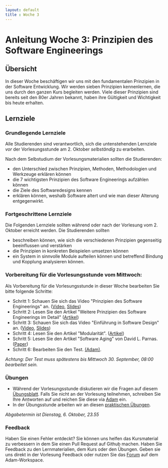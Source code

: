```yaml
---
layout: default
title : Woche 3
---
```


# Anleitung Woche 3: Prinzipien des Software Engineerings

## Übersicht

In dieser Woche beschäftigen wir uns mit den fundamentalen Prinzipien in der Software Entwicklung. Wir werden sieben Prinzipien kennenlernen, 
die uns durch den ganzen Kurs begleiten werden. Viele dieser Prinzipien sind bereits seit den 80er Jahren bekannt, haben ihre Gültigkeit und Wichtigkeit bis heute erhalten. 

## Lernziele


### Grundlegende Lernziele

Alle Studierenden sind verantwortlich, sich die untenstehenden Lernziele *vor* der Vorlesungsstunde am 2. Oktober *selbständig* zu erarbeiten.

 Nach dem Selbstudium der Vorlesungsmaterialien sollten die Studierenden:
 - den Unterschied zwischen Prinzipien, Methoden, Methodologien und Werkzeuge erklären können
 - die 7 wichtigsten Prinzipien des Software Engineerings aufzählen können
 - die Ziele des Softwaredesigns kennen
 - erklären können, weshalb Software altert und wie man dieser Alterung entgegenwirkt. 
 
 
### Fortgeschrittene Lernziele

Die Folgenden Lernziele sollten während oder nach der Vorlesung vom 2. Oktober erreicht werden. Die Studierenden sollten

- beschreiben können, wie sich die verschiedenen Prinzipien gegenseitig beeinflussen und verstärken
- die Prinzipien in konkreten Beispielen umsetzen können
- ein System in sinnvolle Module aufteilen können und  betreffend Bindung und Kopplung analysieren können.





### Vorbereitung für die Vorlesungsstunde vom Mittwoch:

Als Vorbereitung für die Vorlesungsstunde in dieser Woche bearbeiten Sie bitte folgende Schritte:

* Schritt 1: Schauen Sie sich das Video "Prinzipien des Software Engineerings" an.  ([Video](https://tube.switch.ch/videos/9b67c31a), [Slides](./slides/software-engineering-principles.html))
* Schritt 2: Lesen Sie den Artikel "Weitere Prinzipien des Software Engineerings im Detail" ([Artikel](./articles/software-engineering-principles.html))
* Schritt 3: Schauen Sie sich das Video "Einführung in Software Design" an. ([Video](https://tube.switch.ch/videos/f184e7aa), [Slides](./slides/design-objectives.html))
* Schritt 4: Lesen Sie den Artikel "Modularität". ([Artikel](./articles/modularity.html))
* Schritt 5: Lesen Sie den Artikel "Software Aging" von David L. Parnas. ([Paper](http://www.inf.ed.ac.uk/teaching/courses/seoc/2004_2005/resources/bullet11.pdf))
* Schritt 6: Bearbeiten Sie den Test. [(Adam)](https://adam.unibas.ch/goto_adam_tst_1038470.html). 

*Achtung: Der Test muss spätestens bis Mittwoch 30. September, 08:00 bearbeitet sein.*
  

### Übungen

* Während der Vorlesungsstunde diskutieren wir die Fragen auf diesem [Übungsblatt](exercises/theory-exercises).  Falls Sie nicht an der Vorlesung teilnehmen, schreiben Sie Ihre Antworten auf und reichen Sie diese via [Adam](https://adam.unibas.ch/goto_adam_exc_1019320.html) ein.
* In der Übungsstunde arbeiten wir an diesen [praktischen Übungen](exercises/practical-exercises).

*Abgabetermin ist Dienstag, 6. Oktober, 23.55*

### Feedback

Haben Sie einen Fehler entdeckt? Sie können uns helfen das Kursmaterial zu verbessern in dem Sie einen Pull Request auf Github machen. 
Haben Sie Feedback zu den Lernmaterialien, dem Kurs oder den Übungen. Geben sie uns direkt in der Vorlesung Feedback oder nutzen Sie das [Forum](https://adam.unibas.ch/goto_adam_frm_1019343.html) auf dem Adam-Workspace.
